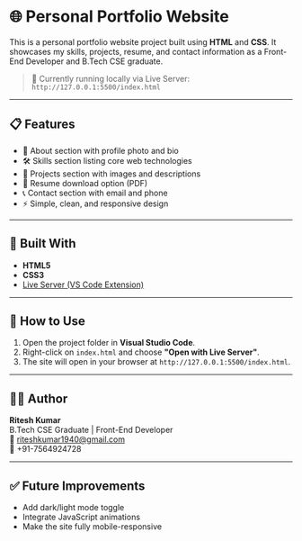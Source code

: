 # 🌐 Personal Portfolio Website

This is a personal portfolio website project built using **HTML** and **CSS**. It showcases my skills, projects, resume, and contact information as a Front-End Developer and B.Tech CSE graduate.

> 🧪 Currently running locally via Live Server:  
> `http://127.0.0.1:5500/index.html`

---

## 📋 Features

- 👤 About section with profile photo and bio
- 🛠️ Skills section listing core web technologies
- 📁 Projects section with images and descriptions
- 📄 Resume download option (PDF)
- 📞 Contact section with email and phone
- ⚡ Simple, clean, and responsive design

---

## 🧱 Built With

- **HTML5**
- **CSS3**
- [Live Server (VS Code Extension)](https://marketplace.visualstudio.com/items?itemName=ritwickdey.LiveServer)

---

## 📌 How to Use

1. Open the project folder in **Visual Studio Code**.
2. Right-click on `index.html` and choose **"Open with Live Server"**.
3. The site will open in your browser at `http://127.0.0.1:5500/index.html`.

---

## 👨‍💻 Author

**Ritesh Kumar**  
B.Tech CSE Graduate | Front-End Developer  
📧 riteshkumar1940@gmail.com  
📱 +91-7564924728

---

## ✅ Future Improvements

- Add dark/light mode toggle
- Integrate JavaScript animations
- Make the site fully mobile-responsive

